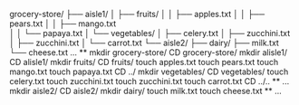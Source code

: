 grocery-store/
├── aisle1/
│   ├── fruits/
│   │   ├── apples.txt
│   │   ├── pears.txt
│   │   ├── mango.txt  
│   │   └── papaya.txt
│   └── vegetables/
│       ├── celery.txt
│       ├── zucchini.txt
│       ├── zucchini.txt
│       └── carrot.txt
└── aisle2/
    ├── dairy/
        ├── milk.txt
        └── cheese.txt
...
**
mkdir grocery-store/
CD grocery-store/
mkdir alisle1/
CD alisle1/ 
mkdir fruits/
CD fruits/ 
touch apples.txt
touch pears.txt
touch mango.txt 
touch papaya.txt
CD ../
mkdir vegetables/ 
CD vegetables/ 
touch celery.txt
touch zucchini.txt
touch zucchini.txt
touch carrot.txt
CD ../..
**
...
mkdir aisle2/ 
CD aisle2/ 
mkdir dairy/
touch milk.txt 
touch cheese.txt
**
...
